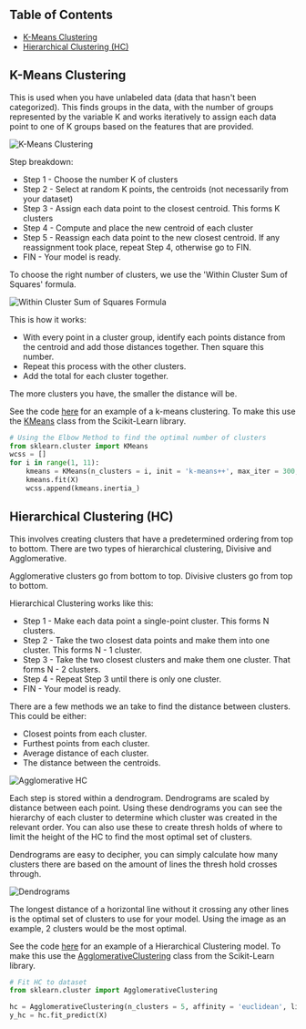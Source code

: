 ## Table of Contents
* [K-Means Clustering](#k-means-clustering)
* [Hierarchical Clustering (HC)](#hierarchical-clustering-hc)


## K-Means Clustering
This is used when you have unlabeled data (data that hasn't been categorized). This finds groups in the data, with the number of groups represented by the variable K and works iteratively to assign each data point to one of K groups based on the features that are provided.

![K-Means Clustering](https://acius.co.uk/wp-content/themes/acius/machine_learning/imgs/ml/k-means-clustering.png)

Step breakdown:
* Step 1 - Choose the number K of clusters
* Step 2 - Select at random K points, the centroids (not necessarily from your dataset)
* Step 3 - Assign each data point to the closest centroid. This forms K clusters
* Step 4 - Compute and place the new centroid of each cluster
* Step 5 - Reassign each data point to the new closest centroid. If any reassignment took place, repeat Step 4, otherwise 
           go to FIN.
* FIN - Your model is ready.

To choose the right number of clusters, we use the 'Within Cluster Sum of Squares' formula.

![Within Cluster Sum of Squares Formula](https://acius.co.uk/wp-content/themes/acius/machine_learning/imgs/ml/wcss.png)

This is how it works:
* With every point in a cluster group, identify each points distance from the centroid and add those distances together. 
  Then square this number.
* Repeat this process with the other clusters.
* Add the total for each cluster together.

The more clusters you have, the smaller the distance will be.

See the code [here](https://github.com/Achronus/Machine-Learning-101/blob/master/coding_templates_and_data_files/machine_learning/3.%20clustering/0.%20k_means.py) for an example of a k-means clustering. To make this use the [KMeans](http://scikit-learn.org/stable/modules/generated/sklearn.cluster.KMeans.html) class from the Scikit-Learn library.

```python
# Using the Elbow Method to find the optimal number of clusters
from sklearn.cluster import KMeans
wcss = []
for i in range(1, 11):
    kmeans = KMeans(n_clusters = i, init = 'k-means++', max_iter = 300, n_init = 10, random_state = 0)
    kmeans.fit(X)
    wcss.append(kmeans.inertia_)
```

## Hierarchical Clustering (HC)
This involves creating clusters that have a predetermined ordering from top to bottom. There are two types of hierarchical clustering, Divisive and Agglomerative.

Agglomerative clusters go from bottom to top. Divisive clusters go from top to bottom.

Hierarchical Clustering works like this:
* Step 1 - Make each data point a single-point cluster. This forms N clusters.
* Step 2 - Take the two closest data points and make them into one cluster. This forms N - 1 cluster.
* Step 3 - Take the two closest clusters and make them one cluster. That forms N - 2 clusters.
* Step 4 - Repeat Step 3 until there is only one cluster.
* FIN - Your model is ready.

There are a few methods we an take to find the distance between clusters. This could be either:
* Closest points from each cluster.
* Furthest points from each cluster.
* Average distance of each cluster.
* The distance between the centroids.

![Agglomerative HC](https://acius.co.uk/wp-content/themes/acius/machine_learning/imgs/ml/agglomerative-hc.png)

Each step is stored within a dendrogram. Dendrograms are scaled by distance between each point. Using these dendrograms you can see the hierarchy of each cluster to determine which cluster was created in the relevant order. You can also use these to create thresh holds of where to limit the height of the HC to find the most optimal set of clusters.

Dendrograms are easy to decipher, you can simply calculate how many clusters there are based on the amount of lines the thresh hold crosses through. 

![Dendrograms](https://acius.co.uk/wp-content/themes/acius/machine_learning/imgs/ml/dendrograms.png)

The longest distance of a horizontal line without it crossing any other lines is the optimal set of clusters to use for your model. Using the image as an example, 2 clusters would be the most optimal. 

See the code [here](https://github.com/Achronus/Machine-Learning-101/blob/master/coding_templates_and_data_files/machine_learning/3.%20clustering/1.%20hierarchical_clustering.py) for an example of a Hierarchical Clustering model. To make this use the [AgglomerativeClustering](http://scikit-learn.org/stable/modules/generated/sklearn.cluster.AgglomerativeClustering.html) class from the Scikit-Learn library.

```python
# Fit HC to dataset
from sklearn.cluster import AgglomerativeClustering

hc = AgglomerativeClustering(n_clusters = 5, affinity = 'euclidean', linkage = 'ward')
y_hc = hc.fit_predict(X)
```